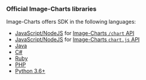 ### Official Image-Charts libraries

Image-Charts offers SDK in the following languages:

- [JavaScript/NodeJS](https://github.com/image-charts/javascript) for [Image-Charts `/chart` API](/reference/chart-type)
- [JavaScript/NodeJS](https://github.com/image-charts/chartjs-image-javascript) for [Image-Charts `chart.js` API](/chart.js)
- [Java](https://github.com/image-charts/java)
- [C#](https://github.com/image-charts/c-sharp)
- [Ruby](https://github.com/image-charts/ruby)
- [PHP](https://github.com/image-charts/php)
- [Python 3.6+](https://github.com/image-charts/python)
